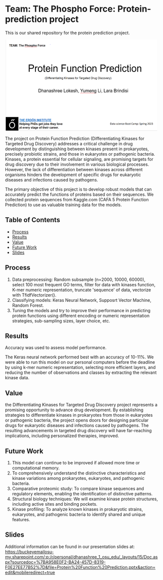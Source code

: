 # Team: The Phospho Force: Protein-prediction project

This is our shared repository for the protein prediction project.

<p align="center">
      <img width="500" height="300" src="slide preview.PNG">
  </a>
</p>

The project on Protein Function Prediction (Differentiating Kinases for Targeted Drug Discovery) addresses a critical challenge in drug development by distinguishing between kinases present in prokaryotes, precisely probiotic strains, and those in eukaryotes or pathogenic bacteria. Kinases, a protein essential for cellular signaling, are promising targets for drug discovery due to their involvement in various biological processes. However, the lack of differentiation between kinases across different organisms hinders the development of specific drugs for eukaryotic diseases and infections caused by pathogens.
 
The primary objective of this project is to develop robust models that can accurately predict the functions of proteins based on their sequences. We collected protein sequences from Kaggle.com (CAFA 5 Protein Function Prediction) to use as valuable training data for the models.



## Table of Contents

  - [Process](#process)
  - [Results](#results)
  - [Value](#value)
  - [Future Work](#future-work)
  - [Slides](#slides)


## Process

1. Data preprocessing: Random subsample (n=2000, 10000, 60000), select 100 most frequent GO terms, filter for data with kinases function, K-mer numeric representation, truncate 'sequence' of data, vectorize with TfidfVectorizer().
2. Classifying models: Keras Neural Network, Supposrt Vector Machine, Random Forest.
3. Tuning the models and try to improve their performance in predicting protein functions using different encoding or numeric representation strategies, sub-sampling sizes, layer choice, etc.



## Results

Accuracy was used to assess model performance. 

The Keras neural network performed best with an accuracy of 10-11%. We were able to run this model on our personal computers before the deadline by using k-mer numeric representation, selecting more efficient layers, and reducing the number of observations and classes by extracting the relevant kinase data.


## Value

the Differentiating Kinases for Targeted Drug Discovery project represents a promising opportunity to advance drug development. By establishing strategies to differentiate kinases in prokaryotes from those in eukaryotes or pathogenic bacteria, the project opens doors for designing particular drugs for eukaryotic diseases and infections caused by pathogens. The resulting advancements in targeted drug discovery will have far-reaching implications, including personalized therapies, improved.

## Future Work

1. This model can continue to be improved if allowed more time or computational memory.
2. To comprehensively understand the distinctive characteristics and kinase variations among prokaryotes, eukaryotes, and pathogenic bacteria. 
3. Comparative proteomic study: To compare kinase sequences and regulatory elements, enabling the identification of distinctive patterns.
4. Structural biology techniques:  We will examine kinase protein structures, including active sites and binding pockets. 
5. Kinase profiling: To analyze known kinases in prokaryotic strains, eukaryotes, and pathogenic bacteria to identify shared and unique features. 

## Slides

Additional information can be found in our presentation slides at: https://buckeyemailosu-my.sharepoint.com/:p:/r/personal/dhanashree_1_osu_edu/_layouts/15/Doc.aspx?sourcedoc=%7BA958E0F2-BA24-457D-8319-F0E27EE77B52%7D&file=Protein%20Function%20Prediction.pptx&action=edit&mobileredirect=true
